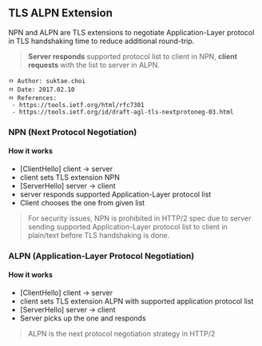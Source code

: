 ## TLS ALPN Extension
NPN and ALPN are TLS extensions to negotiate Application-Layer protocol in TLS handshaking time to reduce additional round-trip.

> **Server responds** supported protocol list to client in NPN, **client requests** with the list to server in ALPN.

```
ㅁ Author: suktae.choi
ㅁ Date: 2017.02.10
ㅁ References:
 - https://tools.ietf.org/html/rfc7301
 - https://tools.ietf.org/id/draft-agl-tls-nextprotoneg-03.html
```

### NPN (Next Protocol Negotiation)
#### How it works
- [ClientHello] client -> server
 - client sets TLS extension NPN
- [ServerHello] server -> client
 - server responds supported Application-Layer protocol list
- Client chooses the one from given list

> For security issues, NPN is prohibited in HTTP/2 spec due to server sending supported Application-Layer protocol list to client in plain/text before TLS handshaking is done.

### ALPN (Application-Layer Protocol Negotiation)
#### How it works
- [ClientHello] client -> server
 - client sets TLS extension ALPN with supported application protocol list
- [ServerHello] server -> client
 - Server picks up the one and responds

> ALPN is the next protocol negotiation strategy in HTTP/2
